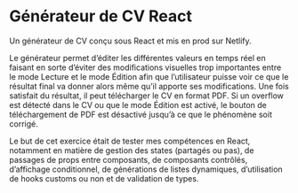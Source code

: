 # Générateur de CV React

Un générateur de CV conçu sous React et mis en prod sur Netlify.

Le générateur permet d’éditer les différentes valeurs en temps réel en faisant en sorte d’éviter des modifications visuelles trop importantes entre le mode Lecture et le mode Édition afin que l’utilisateur puisse voir ce que le résultat final va donner alors même qu’il apporte ses modifications. Une fois satisfait du résultat, il peut télécharger le CV en format PDF. Si un overflow est détecté dans le CV ou que le mode Édition est activé, le bouton de téléchargement de PDF est désactivé jusqu’à ce que le phénomène soit corrigé.

Le but de cet exercice était de tester mes compétences en React, notamment en matière de gestion des states (partagés ou pas), de passages de props entre composants, de composants contrôlés, d’affichage conditionnel, de générations de listes dynamiques, d’utilisation de hooks customs ou non et de validation de types.
